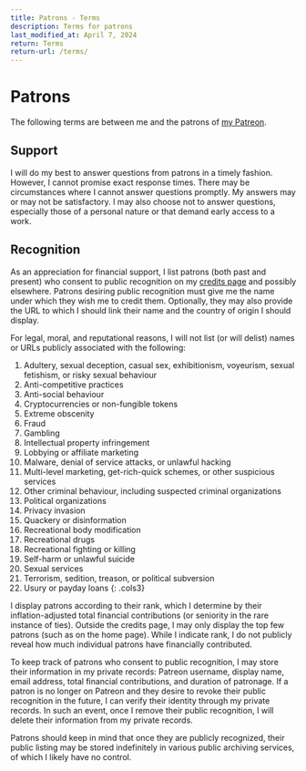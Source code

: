 ```yaml
---
title: Patrons - Terms
description: Terms for patrons
last_modified_at: April 7, 2024
return: Terms
return-url: /terms/
---
```


# Patrons
The following terms are between me and the patrons of <a href="https://www.patreon.com/schizoidnightmares" target="_blank">my Patreon</a>.

## Support
I will do my best to answer questions from patrons in a timely fashion. However, I cannot promise exact response times. There may be circumstances where I cannot answer questions promptly. My answers may or may not be satisfactory. I may also choose not to answer questions, especially those of a personal nature or that demand early access to a work.

## Recognition
As an appreciation for financial support, I list patrons (both past and present) who consent to public recognition on my [credits page](/credits/) and possibly elsewhere. Patrons desiring public recognition must give me the name under which they wish me to credit them. Optionally, they may also provide the URL to which I should link their name and the country of origin I should display.

For legal, moral, and reputational reasons, I will not list (or will delist) names or URLs publicly associated with the following:

1. Adultery, sexual deception, casual sex, exhibitionism, voyeurism, sexual fetishism, or risky sexual behaviour
1. Anti-competitive practices
1. Anti-social behaviour
1. Cryptocurrencies or non-fungible tokens
1. Extreme obscenity
1. Fraud
1. Gambling
1. Intellectual property infringement
1. Lobbying or affiliate marketing
1. Malware, denial of service attacks, or unlawful hacking
1. Multi-level marketing, get-rich-quick schemes, or other suspicious services
1. Other criminal behaviour, including suspected criminal organizations
1. Political organizations
1. Privacy invasion
1. Quackery or disinformation
1. Recreational body modification
1. Recreational drugs
1. Recreational fighting or killing
1. Self-harm or unlawful suicide
1. Sexual services
1. Terrorism, sedition, treason, or political subversion
1. Usury or payday loans
{: .cols3}

I display patrons according to their rank, which I determine by their inflation-adjusted total financial contributions (or seniority in the rare instance of ties). Outside the credits page, I may only display the top few patrons (such as on the home page). While I indicate rank, I do not publicly reveal how much individual patrons have financially contributed.

To keep track of patrons who consent to public recognition, I may store their information in my private records: Patreon username, display name, email address, total financial contributions, and duration of patronage. If a patron is no longer on Patreon and they desire to revoke their public recognition in the future, I can verify their identity through my private records. In such an event, once I remove their public recognition, I will delete their information from my private records.

Patrons should keep in mind that once they are publicly recognized, their public listing may be stored indefinitely in various public archiving services, of which I likely have no control.